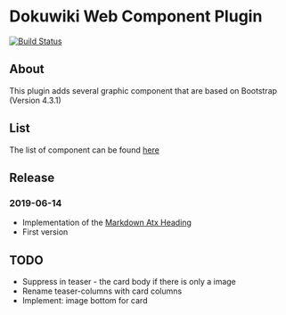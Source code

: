 # Dokuwiki Web Component Plugin 

[![Build Status](https://travis-ci.org/gerardnico/dokuwiki-plugin-webcomponent.svg?branch=master)](https://travis-ci.org/gerardnico/dokuwiki-plugin-webcomponent)


## About

This plugin adds several graphic component that are based on Bootstrap (Version 4.3.1)


## List

The list of component can be found [here](https://gerardnico.com/dokuwiki/webcomponent/)


  
## Release

### 2019-06-14

  * Implementation of the [Markdown Atx Heading](https://spec.commonmark.org/0.29/#atx-heading)
  * First version

## TODO

  * Suppress in teaser - the card body if there is only a image
  * Rename teaser-columns with card columns
  * Implement: image bottom for card


